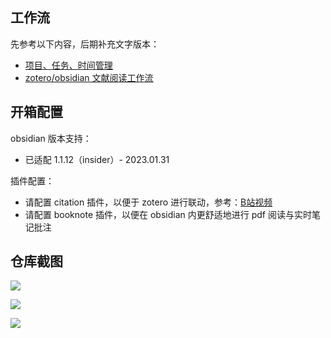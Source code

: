 ## 工作流

先参考以下内容，后期补充文字版本：
- [项目、任务、时间管理](https://www.bilibili.com/video/BV1qx4y1u7YA/?spm_id_from=333.999.list.card_archive.click&vd_source=74800c66cbe4fa4a09dc66ef48ca037b)
- [zotero/obsidian 文献阅读工作流](https://www.bilibili.com/video/BV19Y411C7B4/?spm_id_from=333.999.list.card_archive.click&vd_source=74800c66cbe4fa4a09dc66ef48ca037b)

## 开箱配置

obsidian 版本支持：
  - 已适配 1.1.12（insider）- 2023.01.31

插件配置：
  - 请配置 citation 插件，以便于 zotero 进行联动，参考：[B站视频](https://www.bilibili.com/video/BV1W24y1Y7is/?spm_id_from=333.999.list.card_archive.click)
  - 请配置 booknote 插件，以便在 obsidian 内更舒适地进行 pdf 阅读与实时笔记批注 



## 仓库截图

![](https://github.com/wuzhen97/obsidian-vault/blob/master/zob_attach/Pasted%20image%2020230130164229.png)

![](https://github.com/wuzhen97/obsidian-vault/blob/master/zob_attach/Pasted%20image%2020230130164159.png)


![](https://github.com/wuzhen97/obsidian-vault/blob/master/zob_attach/Pasted%20image%2020230130164731.png)
